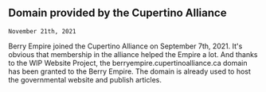 ## Domain provided by the Cupertino Alliance
<code>November 21th, 2021</code>
<br>
<p>Berry Empire joined the Cupertino Alliance on September 7th, 2021.
It's obvious that membership in the alliance helped the Empire a lot. And thanks to the WIP Website Project,
the berryempire.cupertinoalliance.ca domain has been granted to the Berry Empire.
The domain is already used to host the governmental website and publish articles.</p>
